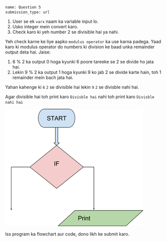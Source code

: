 ```ngMeta
name: Question 5
submission_type: url
```	


1. User se ek `varx` naam ka variable input lo.
2. Usko integer mein convert karo.
3. Check karo ki yeh number 2 se divisible hai ya nahi.

Yeh check karne ke liye aapko `modulus operator` ka use karna padega. Yaad karo ki modulus operator do numbers ki division ke baad unka remainder output deta hai. Jaise:

1. 6 % 2 ka output 0 hoga kyunki 6 poore tareeke se 2 se divide ho jata hai.
2. Lekin 9 % 2 ka output 1 hoga kyunki 9 ko jab 2 se divide karte hain, toh 1 remainder mein bach jata hai.

Yahan kahenge ki `6` `2` se divisible hai lekin `9` `2` se divisble nahi hai.

Agar divisible hai toh print karo `Divisble hai` nahi toh print karo `Divisble nahi hai`

![question 9 png](assets/question5-image1.png)


Iss program ka flowchart aur code, dono likh ke submit karo.
